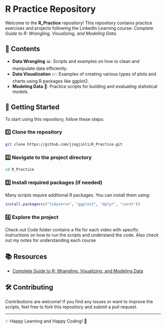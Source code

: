 # R Practice Repository

Welcome to the **R\_Practice** repository! This repository contains practice exercises and projects following the LinkedIn Learning course: *Complete Guide to R: Wrangling, Visualizing, and Modeling Data*.

## 📂 Contents

- **Data Wrangling** 📊: Scripts and examples on how to clean and manipulate data efficiently.
- **Data Visualization** 📈: Examples of creating various types of plots and charts using R packages like ggplot2.
- **Modeling Data** 🤖: Practice scripts for building and evaluating statistical models.

## 🚀 Getting Started

To start using this repository, follow these steps:

### 1️⃣ Clone the repository

```bash
git clone https://github.com/jingjinl1/R_Practice.git
```

### 2️⃣ Navigate to the project directory

```bash
cd R_Practice
```

### 3️⃣ Install required packages (if needed)

Many scripts require additional R packages. You can install them using:

```r
install.packages(c("tidyverse", "ggplot2", "dplyr", "caret"))
```

### 4️⃣ Explore the project

Check out Code folder contains a file for each video with specific instructions on how to run the scripts and understand the code. Also check out my notes for understanding each course

## 📚 Resources

- [Complete Guide to R: Wrangling, Visualizing, and Modeling Data](https://www.linkedin.com/learning-login/share?account=2223545\&forceAccount=false\&redirect=https%3A%2F%2Fwww.linkedin.com%2Flearning%2Fcomplete-guide-to-r-wrangling-visualizing-and-modeling-data%3Ftrk%3Dshare_ent_url%26shareId%3DsSGcaJqfRii9Tr9GcHHkcg%253D%253D)

## 🛠 Contributing

Contributions are welcome! If you find any issues or want to improve the scripts, feel free to fork this repository and submit a pull request.

---

✨ Happy Learning and Happy Coding! 🚀


